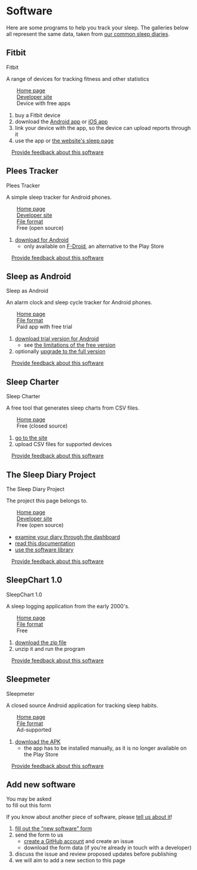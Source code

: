 # Software

<!--

  DO NOT EDIT THIS FILE DIRECTLY

  See https://github.com/sleepdiary/docs/blob/main/bin/generate-from-resources.js

 -->

Here are some programs to help you track your sleep.  The galleries below all represent the same data, taken from [our common sleep diaries](https://sleepdiary.github.io/resources/common_sleep_diaries/).

## Fitbit

<ImageFrame :classes="['reactive']" link="https://www.fitbit.com/" base="" thumb="/../resources/thumbs/Fitbit.jpg">
  Fitbit
</ImageFrame>

A range of devices for tracking fitness and other statistics

<div><span class="software-key fas fa-link"></span><a href="https://www.fitbit.com/">Home page</a></div>
<div><span class="software-key fas fa-code"></span><a href="https://dev.fitbit.com/">Developer site</a></div>
<div><span class="software-key fas fa-money-check-dollar"></span>Device with free apps</div>
<div><span class="software-key fas fa-computer"></span><span class="software-value fas fa-clock" title="Watch"></span><span class="software-value fas fa-globe" title="Website"></span><span class="software-value fas fa-brands fa-apple" title="Ios"></span><span class="software-value fas fa-brands fa-android" title="Android"></span></div>

<ShowOnClick>

<template v-slot:header>

#### Procedure

</template>

1. buy a Fitbit device
2. download the [Android app](https://play.google.com/store/apps/details?id=com.fitbit.FitbitMobile&hl=en_GB&gl=US) or [iOS app](https://apps.apple.com/us/app/fitbit-health-fitness/id462638897)
3. link your device with the app, so the device can upload reports through it
4. use the app or [the website's sleep page](https://www.fitbit.com/sleep)

</ShowOnClick>

<div class="page-meta" style="clear:both;padding: 0 1em">

[Provide&nbsp;feedback&nbsp;about&nbsp;this&nbsp;software](https://github.com/sleepdiary/resources/issues/new?template=entity-feedback.md&title=Feedback+for+Fitbit) <EntryUpdated date="2022-04-01"/>

</div>

## Plees Tracker

<ImageFrame :classes="['reactive']" link="https://vmiklos.hu/plees-tracker/" base="" thumb="/../resources/thumbs/Plees Tracker.jpg">
  Plees Tracker
</ImageFrame>

A simple sleep tracker for Android phones.

<div><span class="software-key fas fa-link"></span><a href="https://vmiklos.hu/plees-tracker/">Home page</a></div>
<div><span class="software-key fas fa-code"></span><a href="https://github.com/vmiklos/plees-tracker">Developer site</a></div>
<div><span class="software-key fas fa-file-code"></span><a href="/core/src/PleesTracker/">File format</a></div>
<div><span class="software-key fas fa-money-check-dollar"></span>Free (open source)</div>
<div><span class="software-key fas fa-computer"></span><span class="software-value fas fa-brands fa-android" title="Android"></span></div>

<ShowOnClick>

<template v-slot:header>

#### Procedure

</template>

1. [download for Android](https://f-droid.org/en/packages/hu.vmiklos.plees_tracker/)
   * only available on [F-Droid](https://f-droid.org/), an alternative to the Play Store

</ShowOnClick>

<div style="clear:both"></div>

<ShowOnClick>

<template v-slot:header>

#### Gallery

</template>

<ImageGallery :images='[{"thumb":"/resources/thumbs/Plees Tracker/Length/simple.jpg","url":"/resources/images/Plees%20Tracker/Length/simple.png","display_name":"Length: Simple","short_name":"Simple","has_name":true},{"thumb":"/resources/thumbs/Plees Tracker/Length/weekday_alarm.jpg","url":"/resources/images/Plees%20Tracker/Length/weekday_alarm.png","display_name":"Length: Weekday alarm","short_name":"Weekday alarm","has_name":true},{"thumb":"/resources/thumbs/Plees Tracker/Length/dspd.jpg","url":"/resources/images/Plees%20Tracker/Length/dspd.png","display_name":"Length: DSPD","short_name":"DSPD","has_name":true},{"thumb":"/resources/thumbs/Plees Tracker/Length/non-24.jpg","url":"/resources/images/Plees%20Tracker/Length/non-24.png","display_name":"Length: Non-24","short_name":"Non-24","has_name":true},{"thumb":"/resources/thumbs/Plees Tracker/Start time/simple.jpg","url":"/resources/images/Plees%20Tracker/Start%20time/simple.png","display_name":"Start time: Simple","short_name":"Simple","has_name":true},{"thumb":"/resources/thumbs/Plees Tracker/Start time/weekday_alarm.jpg","url":"/resources/images/Plees%20Tracker/Start%20time/weekday_alarm.png","display_name":"Start time: Weekday alarm","short_name":"Weekday alarm","has_name":true},{"thumb":"/resources/thumbs/Plees Tracker/Start time/dspd.jpg","url":"/resources/images/Plees%20Tracker/Start%20time/dspd.png","display_name":"Start time: DSPD","short_name":"DSPD","has_name":true},{"thumb":"/resources/thumbs/Plees Tracker/Start time/non-24.jpg","url":"/resources/images/Plees%20Tracker/Start%20time/non-24.png","display_name":"Start time: Non-24","short_name":"Non-24","has_name":true}]'/>

</ShowOnClick>

<div class="page-meta" style="clear:both;padding: 0 1em">

[Provide&nbsp;feedback&nbsp;about&nbsp;this&nbsp;software](https://github.com/sleepdiary/resources/issues/new?template=entity-feedback.md&title=Feedback+for+Plees%20Tracker) <EntryUpdated date="2022-04-01"/>

</div>

## Sleep as Android

<ImageFrame :classes="['reactive']" link="https://sleep.urbandroid.org/" base="" thumb="/../resources/thumbs/Sleep as Android.jpg">
  Sleep as Android
</ImageFrame>

An alarm clock and sleep cycle tracker for Android phones.

<div><span class="software-key fas fa-link"></span><a href="https://sleep.urbandroid.org/">Home page</a></div>
<div><span class="software-key fas fa-file-code"></span><a href="/core/src/SleepAsAndroid/">File format</a></div>
<div><span class="software-key fas fa-money-check-dollar"></span>Paid app with free trial</div>
<div><span class="software-key fas fa-computer"></span><span class="software-value fas fa-brands fa-android" title="Android"></span></div>

<ShowOnClick>

<template v-slot:header>

#### Procedure

</template>

1. [download trial version for Android](https://play.google.com/store/apps/details?id=com.urbandroid.sleep&hl=en_GB&gl=US)
   * see [the limitations of the free version](https://docs.sleep.urbandroid.org/general/plan.html#free-sleep-as-android)
2. optionally [upgrade to the full version](https://docs.sleep.urbandroid.org/general/plan.html#full-sleep-as-android)

</ShowOnClick>

<div class="page-meta" style="clear:both;padding: 0 1em">

[Provide&nbsp;feedback&nbsp;about&nbsp;this&nbsp;software](https://github.com/sleepdiary/resources/issues/new?template=entity-feedback.md&title=Feedback+for+Sleep%20as%20Android) <EntryUpdated date="2022-04-01"/>

</div>

## Sleep Charter

<ImageFrame :classes="['reactive']" link="https://sleepcharter.z13.web.core.windows.net/" base="" thumb="/../resources/thumbs/SleepCharter.jpg">
  Sleep Charter
</ImageFrame>

A free tool that generates sleep charts from CSV files.

<div><span class="software-key fas fa-link"></span><a href="https://sleepcharter.z13.web.core.windows.net/">Home page</a></div>
<div><span class="software-key fas fa-money-check-dollar"></span>Free (closed source)</div>
<div><span class="software-key fas fa-computer"></span><span class="software-value fas fa-globe" title="Website"></span></div>

<ShowOnClick>

<template v-slot:header>

#### Procedure

</template>

1. [go to the site](https://sleepcharter.z13.web.core.windows.net/)
2. upload CSV files for supported devices

</ShowOnClick>

<div style="clear:both"></div>

<ShowOnClick>

<template v-slot:header>

#### Gallery

</template>

<ImageGallery :images='[{"thumb":"/resources/thumbs/SleepCharter/simple.jpg","url":"/resources/images/SleepCharter/simple.png","display_name":"Simple","short_name":"Simple","has_name":true},{"thumb":"/resources/thumbs/SleepCharter/weekday_alarm.jpg","url":"/resources/images/SleepCharter/weekday_alarm.png","display_name":"Weekday alarm","short_name":"Weekday alarm","has_name":true},{"thumb":"/resources/thumbs/SleepCharter/dspd.jpg","url":"/resources/images/SleepCharter/dspd.png","display_name":"DSPD","short_name":"DSPD","has_name":true},{"thumb":"/resources/thumbs/SleepCharter/non-24.jpg","url":"/resources/images/SleepCharter/non-24.png","display_name":"Non-24","short_name":"Non-24","has_name":true}]'/>

</ShowOnClick>

<div class="page-meta" style="clear:both;padding: 0 1em">

[Provide&nbsp;feedback&nbsp;about&nbsp;this&nbsp;software](https://github.com/sleepdiary/resources/issues/new?template=entity-feedback.md&title=Feedback+for+Sleep%20Charter) <EntryUpdated date="2022-04-01"/>

</div>

## The Sleep Diary Project

<ImageFrame :classes="['reactive']" link="https://sleepdiary.github.io/" base="" thumb="/../resources/thumbs/The Sleep Diary Project.jpg">
  The Sleep Diary Project
</ImageFrame>

The project this page belongs to.

<div><span class="software-key fas fa-link"></span><a href="https://sleepdiary.github.io/">Home page</a></div>
<div><span class="software-key fas fa-code"></span><a href="https://github.com/sleepdiary/">Developer site</a></div>
<div><span class="software-key fas fa-money-check-dollar"></span>Free (open source)</div>
<div><span class="software-key fas fa-computer"></span><span class="software-value fas fa-globe" title="Website"></span></div>

<ShowOnClick>

<template v-slot:header>

#### Procedure

</template>

* [examine your diary through the dashboard](/dashboard)
* [read this documentation](/docs)
* [use the software library](/core)

</ShowOnClick>

<div style="clear:both"></div>

<ShowOnClick>

<template v-slot:header>

#### Gallery

</template>

<ImageGallery :images='[{"thumb":"/resources/thumbs/The Sleep Diary Project/Report for doctors/simple.jpg","url":"/resources/images/The%20Sleep%20Diary%20Project/Report%20for%20doctors/simple.pdf","display_name":"Simple","short_name":"Simple","has_name":true},{"thumb":"/resources/thumbs/The Sleep Diary Project/Report for doctors/weekday_alarm.jpg","url":"/resources/images/The%20Sleep%20Diary%20Project/Report%20for%20doctors/weekday_alarm.pdf","display_name":"Weekday alarm","short_name":"Weekday alarm","has_name":true},{"thumb":"/resources/thumbs/The Sleep Diary Project/Report for doctors/dspd.jpg","url":"/resources/images/The%20Sleep%20Diary%20Project/Report%20for%20doctors/dspd.pdf","display_name":"DSPD","short_name":"DSPD","has_name":true},{"thumb":"/resources/thumbs/The Sleep Diary Project/Report for doctors/non-24.jpg","url":"/resources/images/The%20Sleep%20Diary%20Project/Report%20for%20doctors/non-24.pdf","display_name":"Non-24","short_name":"Non-24","has_name":true}]'/>

</ShowOnClick>

<div class="page-meta" style="clear:both;padding: 0 1em">

[Provide&nbsp;feedback&nbsp;about&nbsp;this&nbsp;software](https://github.com/sleepdiary/resources/issues/new?template=entity-feedback.md&title=Feedback+for+The%20Sleep%20Diary%20Project) <EntryUpdated date="2022-04-01"/>

</div>

## SleepChart 1.0

<ImageFrame :classes="['reactive']" link="https://supermemo.guru/wiki/SleepChart" base="" thumb="/../resources/thumbs/SleepChart1.jpg">
  SleepChart 1.0
</ImageFrame>

A sleep logging application from the early 2000's.

<div><span class="software-key fas fa-link"></span><a href="https://supermemo.guru/wiki/SleepChart">Home page</a></div>
<div><span class="software-key fas fa-file-code"></span><a href="/core/src/SleepChart1/">File format</a></div>
<div><span class="software-key fas fa-money-check-dollar"></span>Free</div>
<div><span class="software-key fas fa-computer"></span><span class="software-value fas fa-brands fa-windows" title="Windows"></span></div>

<ShowOnClick>

<template v-slot:header>

#### Procedure

</template>

1. [download the zip file](http://www.supermemo.org/ftp/sleepchart.zip)
2. unzip it and run the program

</ShowOnClick>

<div style="clear:both"></div>

<ShowOnClick>

<template v-slot:header>

#### Gallery

</template>

<ImageGallery :images='[{"thumb":"/resources/thumbs/SleepChart1/Sleep log/simple.jpg","url":"/resources/images/SleepChart1/Sleep%20log/simple.png","display_name":"Sleep log: Simple","short_name":"Simple","has_name":true},{"thumb":"/resources/thumbs/SleepChart1/Sleep log/weekday_alarm.jpg","url":"/resources/images/SleepChart1/Sleep%20log/weekday_alarm.png","display_name":"Sleep log: Weekday alarm","short_name":"Weekday alarm","has_name":true},{"thumb":"/resources/thumbs/SleepChart1/Sleep log/dspd.jpg","url":"/resources/images/SleepChart1/Sleep%20log/dspd.png","display_name":"Sleep log: DSPD","short_name":"DSPD","has_name":true},{"thumb":"/resources/thumbs/SleepChart1/Sleep log/non-24.jpg","url":"/resources/images/SleepChart1/Sleep%20log/non-24.png","display_name":"Sleep log: Non-24","short_name":"Non-24","has_name":true},{"thumb":"/resources/thumbs/SleepChart1/Circadian/simple.jpg","url":"/resources/images/SleepChart1/Circadian/simple.png","display_name":"Circadian: Simple","short_name":"Simple","has_name":true},{"thumb":"/resources/thumbs/SleepChart1/Circadian/weekday_alarm.jpg","url":"/resources/images/SleepChart1/Circadian/weekday_alarm.png","display_name":"Circadian: Weekday alarm","short_name":"Weekday alarm","has_name":true},{"thumb":"/resources/thumbs/SleepChart1/Circadian/dspd.jpg","url":"/resources/images/SleepChart1/Circadian/dspd.png","display_name":"Circadian: DSPD","short_name":"DSPD","has_name":true},{"thumb":"/resources/thumbs/SleepChart1/Circadian/non-24.jpg","url":"/resources/images/SleepChart1/Circadian/non-24.png","display_name":"Circadian: Non-24","short_name":"Non-24","has_name":true},{"thumb":"/resources/thumbs/SleepChart1/Phase shift/simple.jpg","url":"/resources/images/SleepChart1/Phase%20shift/simple.png","display_name":"Phase shift: Simple","short_name":"Simple","has_name":true},{"thumb":"/resources/thumbs/SleepChart1/Phase shift/weekday_alarm.jpg","url":"/resources/images/SleepChart1/Phase%20shift/weekday_alarm.png","display_name":"Phase shift: Weekday alarm","short_name":"Weekday alarm","has_name":true},{"thumb":"/resources/thumbs/SleepChart1/Phase shift/dspd.jpg","url":"/resources/images/SleepChart1/Phase%20shift/dspd.png","display_name":"Phase shift: DSPD","short_name":"DSPD","has_name":true},{"thumb":"/resources/thumbs/SleepChart1/Phase shift/non-24.jpg","url":"/resources/images/SleepChart1/Phase%20shift/non-24.png","display_name":"Phase shift: Non-24","short_name":"Non-24","has_name":true}]'/>

</ShowOnClick>

<div class="page-meta" style="clear:both;padding: 0 1em">

[Provide&nbsp;feedback&nbsp;about&nbsp;this&nbsp;software](https://github.com/sleepdiary/resources/issues/new?template=entity-feedback.md&title=Feedback+for+SleepChart%201.0) <EntryUpdated date="2022-04-01"/>

</div>

## Sleepmeter

<ImageFrame :classes="['reactive']" link="https://www.squalllinesoftware.com/?q=node/2" base="" thumb="/../resources/thumbs/Sleepmeter.jpg">
  Sleepmeter
</ImageFrame>

A closed source Android application for tracking sleep habits.

<div><span class="software-key fas fa-link"></span><a href="https://www.squalllinesoftware.com/?q=node/2">Home page</a></div>
<div><span class="software-key fas fa-file-code"></span><a href="/core/src/Sleepmeter/">File format</a></div>
<div><span class="software-key fas fa-money-check-dollar"></span>Ad-supported</div>
<div><span class="software-key fas fa-computer"></span><span class="software-value fas fa-brands fa-android" title="Android"></span></div>

<ShowOnClick>

<template v-slot:header>

#### Procedure

</template>

1. [download the APK](https://m.apkpure.com/sleepmeter-free/com.squalllinesoftware.android.applications.sleepmeter.free)
   * the app has to be installed manually, as it is no longer available on the Play Store

</ShowOnClick>

<div style="clear:both"></div>

<ShowOnClick>

<template v-slot:header>

#### Gallery

</template>

<ImageGallery :images='[{"thumb":"/resources/thumbs/Sleepmeter/simple.jpg","url":"/resources/images/Sleepmeter/simple.png","display_name":"Simple","short_name":"Simple","has_name":true},{"thumb":"/resources/thumbs/Sleepmeter/weekday_alarm.jpg","url":"/resources/images/Sleepmeter/weekday_alarm.png","display_name":"Weekday alarm","short_name":"Weekday alarm","has_name":true},{"thumb":"/resources/thumbs/Sleepmeter/dspd.jpg","url":"/resources/images/Sleepmeter/dspd.png","display_name":"DSPD","short_name":"DSPD","has_name":true},{"thumb":"/resources/thumbs/Sleepmeter/non-24.jpg","url":"/resources/images/Sleepmeter/non-24.png","display_name":"Non-24","short_name":"Non-24","has_name":true}]'/>

</ShowOnClick>

<div class="page-meta" style="clear:both;padding: 0 1em">

[Provide&nbsp;feedback&nbsp;about&nbsp;this&nbsp;software](https://github.com/sleepdiary/resources/issues/new?template=entity-feedback.md&title=Feedback+for+Sleepmeter) <EntryUpdated date="2022-04-01"/>

</div>


## Add new software

<ImageFrame :classes="['reactive']" link="/../resources/new-software.html" thumb="/create/add-software.png">
  You may be asked<br>to fill out this form
</ImageFrame>

If you know about another piece of software, please [tell us about it](/resources/new-software.html)!

<ShowOnClick>

<template v-slot:header>

#### Procedure

</template>

1. [fill out the &ldquo;new software&rdquo; form](/resources/new-software.html)
2. send the form to us
   * [create a GitHub account](https://github.com/signup) and create an issue
   * download the form data (if you're already in touch with a developer)
3. discuss the issue and review proposed updates before publishing
4. we will aim to add a new section to this page

</ShowOnClick>

<style>
.software-key,
.software-value {
  display: inline-block;
  margin-top: 1px;
  font-size: 1em;
  text-align: center;
  width: 2em;
}
.software-value {
  width: 1.25em;
}
</style>
